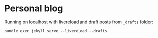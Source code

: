 # Personal blog

Running on localhost with livereload and draft posts from `_drafts` folder:

```
bundle exec jekyll serve --livereload --drafts
```